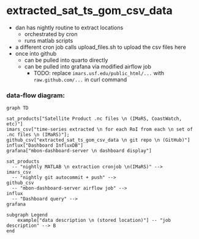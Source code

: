 # extracted_sat_ts_gom_csv_data

* dan has nightly routine to extract locations 
  * orchestrated by cron
  * runs matlab scripts
* a different cron job calls upload_files.sh to upload the csv files here
* once into github
  * can be pulled into quarto directly
  * can be pulled into grafana via modified airflow job
    * TODO: replace `imars.usf.edu/public_html/...` with `raw.github.com/...` in curl command  

### data-flow diagram:

```mermaid
graph TD

sat_products["Satellite Product .nc files \n (IMaRS, CoastWatch, etc)"]
imars_csv["time-series extracted \n for each RoI from each \n set of .nc files \n (IMaRS)"];
github_csv["extracted_sat_ts_gom_csv_data \n git repo \n (GitHub)"]
influx["Dashboard InfluxDB"]
grafana["mbon-dashboard-server \n dashboard display"]

sat_products 
  -- "nightly MATLAB \n extraction cronjob \n(IMaRS)" --> 
imars_csv
  -- "nightly git autocommit + push" -->
github_csv
  -- "mbon-dashboard-server airflow job" -->
influx
  -- "Dashboard query" -->
grafana

subgraph Legend
    example["data description \n (stored location)"] -- "job description" --> B
end

```
